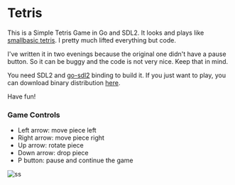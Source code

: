 # Tetris

This is a Simple Tetris Game in Go and SDL2. It looks and plays like [smallbasic tetris](http://smallbasic.com/program/?TETRIS). I pretty much lifted everything but code.

I've written it in two evenings because the original one didn't have a pause button. So it can be buggy and the code is not very nice. Keep that in mind.

You need SDL2 and [go-sdl2](https://github.com/veandco/go-sdl2) binding to build it. If you just want to play, you can download binary distribution [here](http://dogankurt.com/tetris.zip).

Have fun!

### Game Controls
- Left arrow: move piece left
- Right arrow: move piece right
- Up arrow: rotate piece
- Down arrow: drop piece
- P button: pause and continue the game


![ss](https://i.imgur.com/yCppcW5.png)
